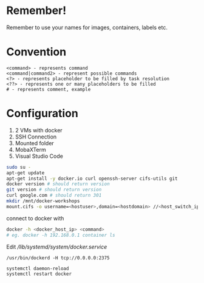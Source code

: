 # Remember!

Remember to use your names for images, containers, labels etc.

# Convention

```
<command> - represents command
<command|command2> - represent possible commands
<?> - represents placeholder to be filled by task resolution
<??> - represents one or many placeholders to be filled 
# - represents comment, example
``` 

# Configuration

1. 2 VMs with docker
2. SSH Connection
3. Mounted folder
4. MobaXTerm
5. Visual Studio Code

```sh
sudo su - 
apt-get update
apt-get install -y docker.io curl openssh-server cifs-utils git
docker version # should return version
git version # should return version
curl google.com # should return 301
mkdir /mnt/docker-workshops
mount.cifs -o username=<hostuser>,domain=<hostdomain> //<host_switch_ip>/docker-workshops /mnt/docker-workshops
```

connect to docker
with

```sh
docker -h <docker_host_ip> <command>
# eg. docker -h 192.168.0.1 container ls
```

Edit  */lib/systemd/system/docker.service*
```vim /lib/systemd/system/docker.service
/usr/bin/dockerd -H tcp://0.0.0.0:2375
```

```sh
systemctl daemon-reload
systemctl restart docker 
```
